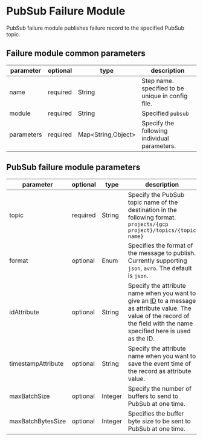 # PubSub Failure Module

PubSub failure module publishes failure record to the specified PubSub topic.

## Failure module common parameters

| parameter         | optional | type                     | description                                                                                                                                                                                              |
|-------------------|----------|--------------------------|----------------------------------------------------------------------------------------------------------------------------------------------------------------------------------------------------------|
| name              | required | String                   | Step name. specified to be unique in config file.                                                                                                                                                        |
| module            | required | String                   | Specified `pubsub`                                                                                                                                                                                       |
| parameters        | required | Map<String,Object\>      | Specify the following individual parameters.                                                                                                                                                             |

## PubSub failure module parameters

| parameter           | optional | type           | description                                                                                                                                                                                                                                                                         |
|---------------------|----------|----------------|-------------------------------------------------------------------------------------------------------------------------------------------------------------------------------------------------------------------------------------------------------------------------------------|
| topic               | required | String         | Specify the PubSub topic name of the destination in the following format. `projects/{gcp project}/topics/{topic name}`                                                                                                                                                              |
| format              | optional | Enum           | Specifies the format of the message to publish. Currently supporting `json`, `avro`. The default is `json`.                                                                                                                                                                         |
| idAttribute         | optional | String         | Specify the attribute name when you want to give an [ID](https://cloud.google.com/dataflow/docs/concepts/streaming-with-cloud-pubsub#efficient_deduplication) to a message as attribute value. The value of the record of the field with the name specified here is used as the ID. |
| timestampAttribute  | optional | String         | Specify the attribute name when you want to save the event time of the record as attribute value.                                                                                                                                                                                   |
| maxBatchSize        | optional | Integer        | Specify the number of buffers to send to PubSub at one time.                                                                                                                                                                                                                        |
| maxBatchBytesSize   | optional | Integer        | Specifies the buffer byte size to be sent to PubSub at one time.                                                                                                                                                                                                                    |
